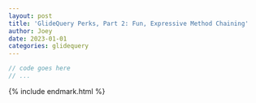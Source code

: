 ```yaml
---
layout: post
title: 'GlideQuery Perks, Part 2: Fun, Expressive Method Chaining'
author: Joey
date: 2023-01-01
categories: glidequery
---
```





~~~ javascript
// code goes here
// ...
~~~





{% include endmark.html %}

